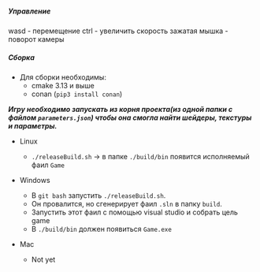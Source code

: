 ##### Управление
wasd - перемещение
ctrl - увеличить скорость
зажатая мышка - поворот камеры

##### Сборка
* Для сборки необходимы:
    * cmake 3.13 и выше
    * conan (`pip3 install conan`)

___Игру необходимо запускать из корня проекта(из одной папки с файлом `parameters.json`) чтобы она смогла найти шейдеры, текстуры и параметры.___

* Linux
    * `./releaseBuild.sh` -> в папке `./build/bin` появится исполняемый фаил `Game`

* Windows
    * В `git bash` запустить `./releaseBuild.sh`. 
    * Он провалится, но сгенерирует фаил `.sln` в папку `build`. 
    * Запустить этот фаил с помощью visual studio и собрать цель game
    * В `./build/bin` должен появиться `Game.exe`

* Mac
    * Not yet
